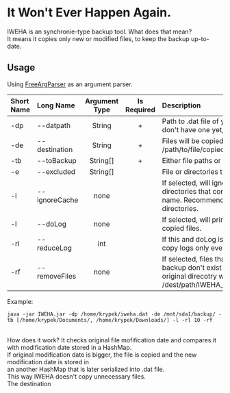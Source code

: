 # It Won't Ever Happen Again.
IWEHA is an synchronie-type backup tool. What does that mean?<br>
It means it copies only new or modified files, to keep the backup up-to-date.<br>

<h2>Usage</h2>
Using <a href="https://github.com/krypciak/FreeArgParser-Java">FreeArgParser</a> as an argument parser.<br>

|Short Name | Long Name 		   	| 	 Argument Type		| Is Required	| Description		 |
|	:--- 	| :---         			|          :---: 		|    :---:     	| :---				 |
| -dp		| --datpath   			| String			  	| +				| Path to .dat file of your backup. If you don't have one yet, put "". |		
| -de		| --destination  		| String				| +				| Files will be copied into /your/path/ + /path/to/file/copied|
| -tb		| --toBackup    		| String[]			 	| +				| Either file paths or directory paths. |
| -e		| --excluded    		| String[]				| 				| File or directories that will be skipped. |
| -i		| --ignoreCache  		| none					| 				| If selected, will ignore all all files or directories that contain "cache" in their name. Recommended for big directories. |
| -l		| --doLog     			| none					| 				| If selected, will print to terminal all copied files. |
| -rl 		| --reduceLog    		| int					|				| If this and doLog is selected, will print copy logs only every X time.|
| -rf 		| --removeFiles  		| none					|				| If selected, files that were indexed in the backup don't exist anymore in the original direcotry will get moved into /dest/path/IWEHA_DELETED/path/to/file|

Example:
```
java -jar IWEHA.jar -dp /home/krypek/iweha.dat -de /mnt/sda1/backup/ -tb [/home/krypek/Documents/, /home/krypek/Downloads/] -l -rl 10 -rf
```
<br>
</h2>How does it work?</h2>
It checks original file mofification date and compares it with modification date stored in a HashMap.<br>
If original modification date is bigger, the file is copied and the new modification date is stored in<br>
an another HashMap that is later serialized into .dat file.<br>
This way IWEHA doesn't copy unnecessary files.<br>
The destination
